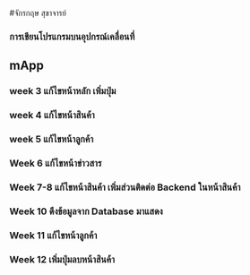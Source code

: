 #จักรกฤษ สุขาจารย์
### การเขียนโปรแกรมบนอุปกรณ์เคลื่อนที่
## mApp

### week 3 แก้ไขหน้าหลัก เพิ่มปุ่ม
### week 4 แก้ไขหน้าสินค้า
### week 5 แก้ไขหน้าลูกค้า

### Week 6 แก้ไขหน้าข่าวสาร 
### Week 7-8 แก้ไขหน้าสินค้า เพิ่มส่วนติดต่อ Backend ในหน้าสินค้า
### Week 10 ดึงข้อมูลจาก Database มาแสดง
### Week 11 แก้ไขหน้าลูกค้า
### Week 12 เพิ่มปุ่มลบหน้าสินค้า